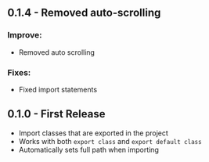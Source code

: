 ## 0.1.4 - Removed auto-scrolling
### Improve:
- Removed auto scrolling
### Fixes:
- Fixed import statements

## 0.1.0 - First Release
* Import classes that are exported in the project
* Works with both `export class` and `export default class`
* Automatically sets full path when importing
